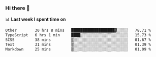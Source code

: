 ### Hi there 👋

<!--
**DBvc/DBvc** is a ✨ _special_ ✨ repository because its `README.md` (this file) appears on your GitHub profile.

Here are some ideas to get you started:

- 🔭 I’m currently working on ...
- 🌱 I’m currently learning ...
- 👯 I’m looking to collaborate on ...
- 🤔 I’m looking for help with ...
- 💬 Ask me about ...
- 📫 How to reach me: ...
- 😄 Pronouns: ...
- ⚡ Fun fact: ...
-->

📊 **Last week I spent time on**
<!--START_SECTION:waka-->

```txt
Other        30 hrs 8 mins   ███████████████████▓░░░░░   78.71 %
TypeScript   6 hrs 1 min     ████░░░░░░░░░░░░░░░░░░░░░   15.73 %
SCSS         38 mins         ▒░░░░░░░░░░░░░░░░░░░░░░░░   01.67 %
Text         31 mins         ▒░░░░░░░░░░░░░░░░░░░░░░░░   01.39 %
Markdown     25 mins         ▒░░░░░░░░░░░░░░░░░░░░░░░░   01.09 %
```

<!--END_SECTION:waka-->
